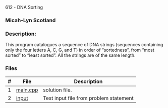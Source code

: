 612 - DNA Sorting
### Micah-Lyn Scotland
### Description:

This program catalogues a sequence of DNA strings (sequences containing only the four
letters A, C, G, and T) in
order of “sortedness”, from “most sorted” to “least sorted”. All the strings are of the same length.



### Files

|   #   | File                       | Description                                                |
| :---: | -------------------------- | ---------------------------------------------------------- |
|   1   | [main.cpp](https://github.com/Micah-Lyn/4883-Programming_Techniques-Scotland/blob/master/Assignments/P09/612/main.cpp)     | solution file.                                             |
|   2   | [input](https://github.com/Micah-Lyn/4883-Programming_Techniques-Scotland/blob/master/Assignments/P09/612/input)           | Test input file from problem statement                     |
